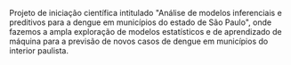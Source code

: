 Projeto de iniciação científica intitulado "Análise de modelos inferenciais e preditivos para a dengue em municípios do estado de São Paulo", onde fazemos a ampla exploração de modelos estatísticos e de aprendizado de máquina para a previsão de novos casos de dengue em municípios do interior paulista.

